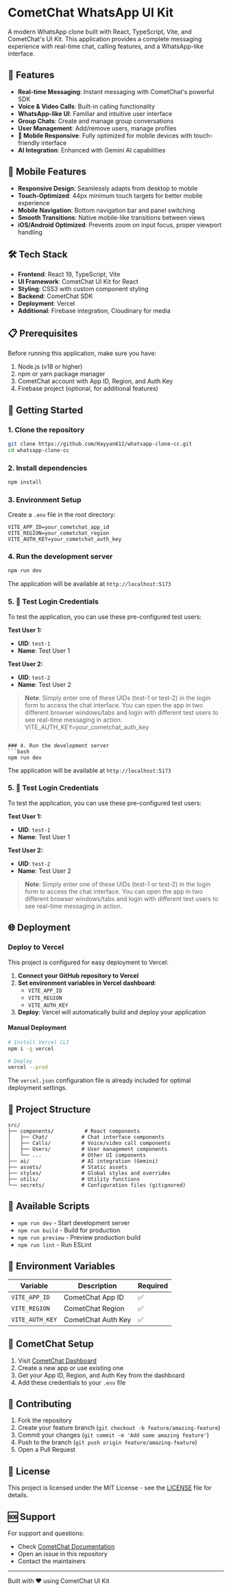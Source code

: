 # CometChat WhatsApp UI Kit

A modern WhatsApp clone built with React, TypeScript, Vite, and CometChat's UI Kit. This application provides a complete messaging experience with real-time chat, calling features, and a WhatsApp-like interface.

## 🚀 Features

- **Real-time Messaging**: Instant messaging with CometChat's powerful SDK
- **Voice & Video Calls**: Built-in calling functionality
- **WhatsApp-like UI**: Familiar and intuitive user interface
- **Group Chats**: Create and manage group conversations
- **User Management**: Add/remove users, manage profiles
- **📱 Mobile Responsive**: Fully optimized for mobile devices with touch-friendly interface
- **AI Integration**: Enhanced with Gemini AI capabilities

## 📱 Mobile Features

- **Responsive Design**: Seamlessly adapts from desktop to mobile
- **Touch-Optimized**: 44px minimum touch targets for better mobile experience
- **Mobile Navigation**: Bottom navigation bar and panel switching
- **Smooth Transitions**: Native mobile-like transitions between views
- **iOS/Android Optimized**: Prevents zoom on input focus, proper viewport handling

## 🛠️ Tech Stack

- **Frontend**: React 19, TypeScript, Vite
- **UI Framework**: CometChat UI Kit for React
- **Styling**: CSS3 with custom component styling
- **Backend**: CometChat SDK
- **Deployment**: Vercel
- **Additional**: Firebase integration, Cloudinary for media

## 📋 Prerequisites

Before running this application, make sure you have:

1. Node.js (v18 or higher)
2. npm or yarn package manager
3. CometChat account with App ID, Region, and Auth Key
4. Firebase project (optional, for additional features)

## 🚀 Getting Started

### 1. Clone the repository
```bash
git clone https://github.com/Hayyan612/whatsapp-clone-cc.git
cd whatsapp-clone-cc
```

### 2. Install dependencies
```bash
npm install
```

### 3. Environment Setup
Create a `.env` file in the root directory:
```env
VITE_APP_ID=your_cometchat_app_id
VITE_REGION=your_cometchat_region
VITE_AUTH_KEY=your_cometchat_auth_key
```

### 4. Run the development server
```bash
npm run dev
```

The application will be available at `http://localhost:5173`

### 5. 🔐 Test Login Credentials

To test the application, you can use these pre-configured test users:

**Test User 1:**
- **UID**: `test-1`
- **Name**: Test User 1

**Test User 2:**
- **UID**: `test-2` 
- **Name**: Test User 2

> **Note**: Simply enter one of these UIDs (test-1 or test-2) in the login form to access the chat interface. You can open the app in two different browser windows/tabs and login with different test users to see real-time messaging in action.
VITE_AUTH_KEY=your_cometchat_auth_key
```

### 4. Run the development server
```bash
npm run dev
```

The application will be available at `http://localhost:5173`

### 5. 🔐 Test Login Credentials

To test the application, you can use these pre-configured test users:

**Test User 1:**
- **UID**: `test-1`
- **Name**: Test User 1

**Test User 2:**
- **UID**: `test-2` 
- **Name**: Test User 2

> **Note**: Simply enter one of these UIDs (test-1 or test-2) in the login form to access the chat interface. You can open the app in two different browser windows/tabs and login with different test users to see real-time messaging in action.

## 🌐 Deployment

### Deploy to Vercel

This project is configured for easy deployment to Vercel:

1. **Connect your GitHub repository to Vercel**
2. **Set environment variables in Vercel dashboard**:
   - `VITE_APP_ID`
   - `VITE_REGION` 
   - `VITE_AUTH_KEY`
3. **Deploy**: Vercel will automatically build and deploy your application

#### Manual Deployment
```bash
# Install Vercel CLI
npm i -g vercel

# Deploy
vercel --prod
```

The `vercel.json` configuration file is already included for optimal deployment settings.

## 📁 Project Structure

```
src/
├── components/          # React components
│   ├── Chat/           # Chat interface components
│   ├── Calls/          # Voice/video call components
│   ├── Users/          # User management components
│   └── ...             # Other UI components
├── ai/                 # AI integration (Gemini)
├── assets/             # Static assets
├── styles/             # Global styles and overrides
├── utils/              # Utility functions
└── secrets/            # Configuration files (gitignored)
```

## 🔧 Available Scripts

- `npm run dev` - Start development server
- `npm run build` - Build for production
- `npm run preview` - Preview production build
- `npm run lint` - Run ESLint

## 🔐 Environment Variables

| Variable | Description | Required |
|----------|-------------|----------|
| `VITE_APP_ID` | CometChat App ID | ✅ |
| `VITE_REGION` | CometChat Region | ✅ |
| `VITE_AUTH_KEY` | CometChat Auth Key | ✅ |

## 📖 CometChat Setup

1. Visit [CometChat Dashboard](https://app.cometchat.com/)
2. Create a new app or use existing one
3. Get your App ID, Region, and Auth Key from the dashboard
4. Add these credentials to your `.env` file

## 🤝 Contributing

1. Fork the repository
2. Create your feature branch (`git checkout -b feature/amazing-feature`)
3. Commit your changes (`git commit -m 'Add some amazing feature'`)
4. Push to the branch (`git push origin feature/amazing-feature`)
5. Open a Pull Request

## 📄 License

This project is licensed under the MIT License - see the [LICENSE](LICENSE) file for details.

## 🆘 Support

For support and questions:
- Check [CometChat Documentation](https://www.cometchat.com/docs/)
- Open an issue in this repository
- Contact the maintainers

---

Built with ❤️ using CometChat UI Kit
